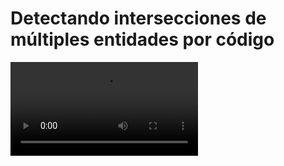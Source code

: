 # Detectando intersecciones de múltiples entidades por código

<video controls>
    <source src="https://digi21.blob.core.windows.net/videos-ayuda/desarrollo/34.%20Detectando%20intersecciones%20de%20multiples%20lineas%20por%20codigo.mp4" type="video/mp4">
</video>



